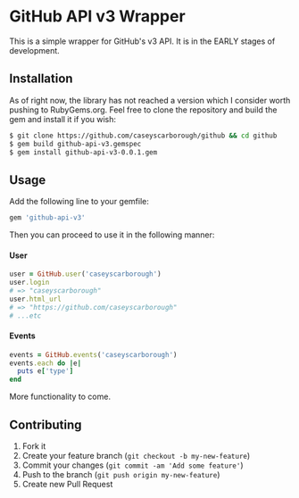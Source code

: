 # GitHub API v3 Wrapper

This is a simple wrapper for GitHub's v3 API. It is in the EARLY stages of development.

## Installation

As of right now, the library has not reached a version which I consider worth pushing to RubyGems.org. Feel free to clone the repository and build the gem and install it if you wish:

```bash
$ git clone https://github.com/caseyscarborough/github && cd github
$ gem build github-api-v3.gemspec
$ gem install github-api-v3-0.0.1.gem
```

## Usage

Add the following line to your gemfile:

```ruby
gem 'github-api-v3'
```

Then you can proceed to use it in the following manner:

#### User

```ruby
user = GitHub.user('caseyscarborough')
user.login
# => "caseyscarborough"
user.html_url
# => "https://github.com/caseyscarborough"
# ...etc
```

#### Events
```ruby
events = GitHub.events('caseyscarborough')
events.each do |e|
  puts e['type']
end
```

More functionality to come.

## Contributing

1. Fork it
2. Create your feature branch (`git checkout -b my-new-feature`)
3. Commit your changes (`git commit -am 'Add some feature'`)
4. Push to the branch (`git push origin my-new-feature`)
5. Create new Pull Request
